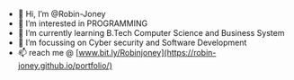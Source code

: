 - 👋 Hi, I’m @Robin-Joney
- 👀 I’m interested in PROGRAMMING
- 🌱 I’m currently learning B.Tech Computer Science and Business System
- 💞️ I’m focussing on Cyber security and Software Development
- 📫 reach me @ [www.bit.ly/Robinjoney](https://robin-joney.github.io/portfolio/)

<!---
Robin-Joney/Robin-Joney is a ✨ special ✨ repository because its `README.md` (this file) appears on your GitHub profile.
You can click the Preview link to take a look at your changes.
--->
